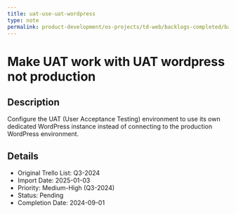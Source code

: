 ```yaml
---
title: uat-use-uat-wordpress
type: note
permalink: product-development/os-projects/td-web/backlogs-completed/backlog-specs/uat-use-uat-wordpress
---
```


# Make UAT work with UAT wordpress not production

## Description
Configure the UAT (User Acceptance Testing) environment to use its own dedicated WordPress instance instead of connecting to the production WordPress environment.

## Details
- Original Trello List: Q3-2024
- Import Date: 2025-01-03
- Priority: Medium-High (Q3-2024)
- Status: Pending
- Completion Date: 2024-09-01